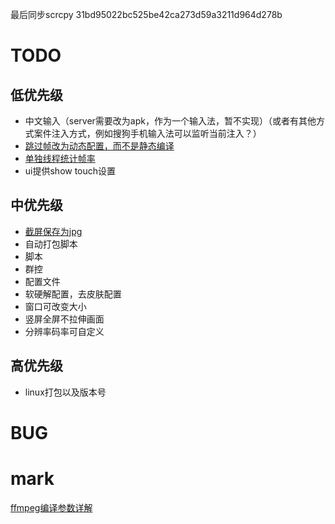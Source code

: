 最后同步scrcpy 31bd95022bc525be42ca273d59a3211d964d278b

# TODO
## 低优先级
- 中文输入（server需要改为apk，作为一个输入法，暂不实现）（或者有其他方式案件注入方式，例如搜狗手机输入法可以监听当前注入？）
- [跳过帧改为动态配置，而不是静态编译](https://github.com/Genymobile/scrcpy/commit/ebccb9f6cc111e8acfbe10d656cac5c1f1b744a0)
- [单独线程统计帧率](https://github.com/Genymobile/scrcpy/commit/e2a272bf99ecf48fcb050177113f903b3fb323c4)
- ui提供show touch设置

## 中优先级
- [截屏保存为jpg](https://blog.csdn.net/m0_37684310/article/details/77950390)
- 自动打包脚本
- 脚本
- 群控
- 配置文件
- 软硬解配置，去皮肤配置
- 窗口可改变大小
- 竖屏全屏不拉伸画面
- 分辨率码率可自定义

## 高优先级
- linux打包以及版本号

# BUG

# mark
[ffmpeg编译参数详解](https://www.cnblogs.com/wainiwann/p/4204230.html)
